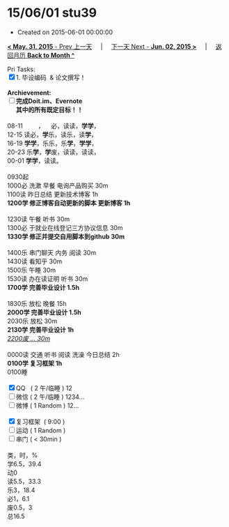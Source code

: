 # 15/06/01 stu39

- Created on 2015-06-01 00:00:00

[**< May. 31, 2015** - Prev 上一天](_archived/lifelogs/2015/05/d31.md) &nbsp; &nbsp; | &nbsp; &nbsp; [下一天 Next - **Jun. 02, 2015 >**](_archived/lifelogs/2015/06/d02.md) &nbsp; &nbsp; |  &nbsp; &nbsp; [返回月历 **Back to Month ^**](_archived/lifelogs/2015/06/index.md)
<br/><div>Pri Tasks:<br clear="none"/><input type="checkbox" checked="true" />1. 毕设编码  & 论文撰写！</div><div><br clear="none"/></div><div><strong>Archievement:</strong></div><div><strong><input type="checkbox" />完成Doit.im、</strong><strong>Evernote</strong></div><div><strong>      其中的</strong><strong>所有</strong><strong>既定目标！！</strong></div><div><div><br clear="none"/></div>08-11         ，    必，读读，<strong>学学</strong>，<br clear="none"/>12-15 读必，<strong>学</strong>乐，读乐，读<strong>学</strong>，</div><div>16-19 <strong>学学</strong>，乐乐，乐<strong>学</strong>，<strong>学学</strong>，<br clear="none"/>20-23 乐<strong>学</strong>，<strong>学</strong>废<span>，读读，读读，</span></div><div>00-01 <b>学学</b>，读读。<br/><div><br clear="none"/></div>0930起<br clear="none"/>1000必 洗漱 早餐 电询产品购买 30m</div><div>1100读 昨日总结 更新技术博客 1h</div><div><strong>1200学 修正博客自动更新的脚本 更新博客 1h</strong></div><div><div><br clear="none"/></div>1230读 午餐 听书 30m</div><div>1300必 于就业在线登记三方协议信息 30m</div><div><strong>1330学 修正并提交自用脚本到</strong><strong>github</strong><strong> 30m</strong></div><div><br clear="none"/></div><div>1400乐 串门聊天 内务 阅读 30m</div><div>1430读 看知乎 30m</div><div>1500乐 午睡 30m</div><div>1530读 办在读证明 听书 30m</div><div><strong>1700学 完善毕业设计 1.5h</strong></div><div><div><br clear="none"/></div>1830乐 放松 晚餐 15h</div><div><strong>2000学 完善毕业设计 1.5h</strong><div>2030乐 放松 30m</div><div><strong>2130学 完善毕业设计 1h</strong></div><div><i><u>2200废 … 30m</u></i></div><div><br/></div><div>0000读 交通 听书 阅读 洗澡 今日总结 2h</div></div><div><b>0100学 复习框架 1h</b></div><div>0100睡</div><div><br clear="none"/></div><div><input type="checkbox" checked="true" />QQ   ( 2 午/临睡 ) 12<br clear="none"/><input type="checkbox" />微信 ( 2 午/临睡 ) 1234…</div><div><input type="checkbox" />微博 ( 1 Random ) 12…</div><div><br clear="none"/></div><div><input type="checkbox" checked="true" />复习框架  ( 9:00 ) <br clear="none"/></div><div><input type="checkbox" />运动 ( 1 Random ) </div><div><input type="checkbox" />串门 ( < 30min ) </div><div><div><br clear="none"/></div>类，时，%<br clear="none"/>学6.5，39.4<br clear="none"/>动0<br clear="none"/>读5.5，33.3<br clear="none"/>乐3，18.4<br clear="none"/>必1，6.1<br clear="none"/>废0.5，3<br clear="none"/>总16.5</div>
